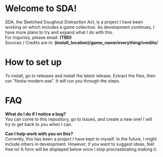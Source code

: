 # Welcome to SDA!

SDA, the Sketched Doughnut Distraction Act, is a project I have been working on which includes a game collection. As development continues, I have more plans to try and expand what I do with this. <br>
For inquiries, please email: **(TBD)** <br>
Sources / Credits are in: **(install_location)/game_name/everything/credits/**

# How to set up 

To install, go to releases and install the latest release. Extract the files, then run "fiesta-modern.exe". It will run you through the steps. 

# FAQ

**What do I do if I notice a bug?** <br>
You can come to this repository, go to Issues, and create a new one! I will try to get back to you when I can.

**Can I help work with you on this?** <br>
Currently, this has been a project I have kept to myself. In the future, I might include others in development. However, if you want to suggest ideas, feel free to! A form will be displayed below once I stop procrastinating making it.
